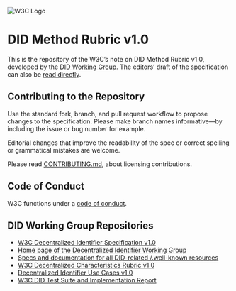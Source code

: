 
![W3C Logo](https://www.w3.org/Icons/w3c_home)

# DID Method Rubric v1.0

This is the repository of the W3C’s note on DID Method Rubric v1.0, developed by the [DID Working Group](https://www.w3.org/2019/did-wg/). The editors’ draft of the specification can also be [read directly](https://w3c.github.io/did-rubric/).

## Contributing to the Repository

Use the standard fork, branch, and pull request workflow to propose changes to the specification. Please make branch names informative—by including the issue or bug number for example.

Editorial changes that improve the readability of the spec or correct spelling or grammatical mistakes are welcome.

Please read [CONTRIBUTING.md](CONTRIBUTING.md), about licensing contributions.

## Code of Conduct

W3C functions under a [code of conduct](https://www.w3.org/Consortium/cepc/).

## DID Working Group Repositories

* [W3C Decentralized Identifier Specification v1.0](https://github.com/w3c/did-core)
* [Home page of the Decentralized Identifier Working Group](https://github.com/w3c/did-wg)
* [Specs and documentation for all DID-related /.well-known resources](https://github.com/decentralized-identity/.well-known)
* [W3C Decentralized Characteristics Rubric v1.0](https://github.com/w3c/did-rubric)
* [Decentralized Identifier Use Cases v1.0](https://github.com/w3c/did-use-cases)
* [W3C DID Test Suite and Implementation Report](https://github.com/w3c/did-test-suite)
